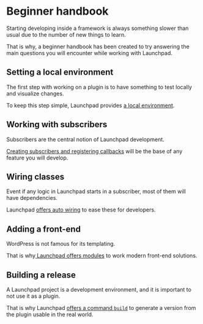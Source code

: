 # Beginner handbook

Starting developing inside a framework is always something slower than usual due to the number of new things to learn.

That is why, a beginner handbook has been created to try answering the main questions you will encounter while working with Launchpad.


## Setting a local environment

The first step with working on a plugin is to have something to test locally and visualize changes.

To keep this step simple, Launchpad provides [a local environment](./local-env.md).

## Working with subscribers

Subscribers are the central notion of Launchpad development.

[Creating subscribers and registering callbacks](./subscribers.md) will be the base of any feature you will develop.

## Wiring classes

Event if any logic in Launchpad starts in a subscriber, most of them will have dependencies.

Launchpad [offers auto wiring](./wiring.md) to ease these for developers.

## Adding a front-end

WordPress is not famous for its templating.

That is why[ Launchpad offers modules](./front.md) to work modern front-end solutions.

## Building a release

A Launchpad project is a development environment, and it is important to not use it as a plugin.

That is why Launchpad [offers a command `build`](./build.md) to generate a version from the plugin usable in the real world.


